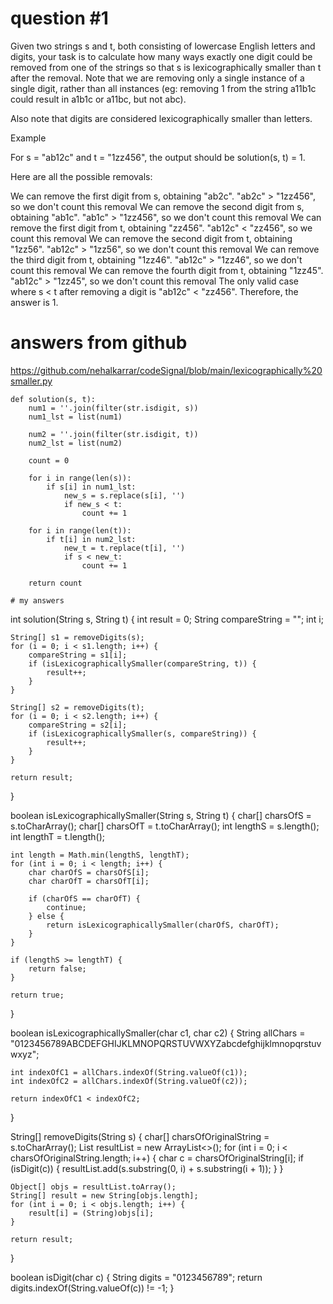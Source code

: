 # question #1
Given two strings s and t, both consisting of lowercase English letters and digits, 
your task is to calculate how many ways exactly one digit could be removed from one of the strings so that s is lexicographically smaller than t after the removal. 
Note that we are removing only a single instance of a single digit, rather than all instances (eg: removing 1 from the string a11b1c could result in a1b1c or a11bc, 
but not abc).

Also note that digits are considered lexicographically smaller than letters.

Example

For s = "ab12c" and t = "1zz456", the output should be solution(s, t) = 1.

Here are all the possible removals:

We can remove the first digit from s, obtaining "ab2c". "ab2c" > "1zz456", so we don't count this removal
We can remove the second digit from s, obtaining "ab1c". "ab1c" > "1zz456", so we don't count this removal
We can remove the first digit from t, obtaining "zz456". "ab12c" < "zz456", so we count this removal
We can remove the second digit from t, obtaining "1zz56". "ab12c" > "1zz56", so we don't count this removal
We can remove the third digit from t, obtaining "1zz46". "ab12c" > "1zz46", so we don't count this removal
We can remove the fourth digit from t, obtaining "1zz45". "ab12c" > "1zz45", so we don't count this removal
The only valid case where s < t after removing a digit is "ab12c" < "zz456". Therefore, the answer is 1.

# answers from github
https://github.com/nehalkarrar/codeSignal/blob/main/lexicographically%20smaller.py
```
def solution(s, t):
    num1 = ''.join(filter(str.isdigit, s))
    num1_lst = list(num1)
    
    num2 = ''.join(filter(str.isdigit, t))
    num2_lst = list(num2)
    
    count = 0
    
    for i in range(len(s)):
        if s[i] in num1_lst:
            new_s = s.replace(s[i], '')
            if new_s < t:
                count += 1
    
    for i in range(len(t)):
        if t[i] in num2_lst:
            new_t = t.replace(t[i], '')
            if s < new_t:
                count += 1
    
    return count

# my answers
```
int solution(String s, String t) {
    int result = 0;
    String compareString = "";
    int i;
    
    String[] s1 = removeDigits(s);
    for (i = 0; i < s1.length; i++) {
        compareString = s1[i];
        if (isLexicographicallySmaller(compareString, t)) {
            result++;
        }
    }
    
    String[] s2 = removeDigits(t);
    for (i = 0; i < s2.length; i++) {
        compareString = s2[i];
        if (isLexicographicallySmaller(s, compareString)) {
            result++;
        }
    }
    
    return result;
}

boolean isLexicographicallySmaller(String s, String t) {
    char[] charsOfS = s.toCharArray();
    char[] charsOfT = t.toCharArray();
    int lengthS = s.length();
    int lengthT = t.length();
    
    int length = Math.min(lengthS, lengthT);
    for (int i = 0; i < length; i++) {
        char charOfS = charsOfS[i];
        char charOfT = charsOfT[i];
        
        if (charOfS == charOfT) {
            continue;
        } else {
            return isLexicographicallySmaller(charOfS, charOfT);
        }
    }
    
    if (lengthS >= lengthT) {
        return false;
    }
    
    return true;
}

boolean isLexicographicallySmaller(char c1, char c2) {
    String allChars = "0123456789ABCDEFGHIJKLMNOPQRSTUVWXYZabcdefghijklmnopqrstuvwxyz";
    
    int indexOfC1 = allChars.indexOf(String.valueOf(c1));
    int indexOfC2 = allChars.indexOf(String.valueOf(c2));
    
    return indexOfC1 < indexOfC2;
}

String[] removeDigits(String s) {
    char[] charsOfOriginalString = s.toCharArray();
    List<String> resultList = new ArrayList<>();
    for (int i = 0; i < charsOfOriginalString.length; i++) {
        char c = charsOfOriginalString[i];
        if (isDigit(c)) {
            resultList.add(s.substring(0, i) + s.substring(i + 1));
        }
    }
    
    Object[] objs = resultList.toArray();
    String[] result = new String[objs.length];
    for (int i = 0; i < objs.length; i++) {
        result[i] = (String)objs[i];
    }
    
    return result;
}

boolean isDigit(char c) {
    String digits = "0123456789";
    return digits.indexOf(String.valueOf(c)) != -1;
}

```
